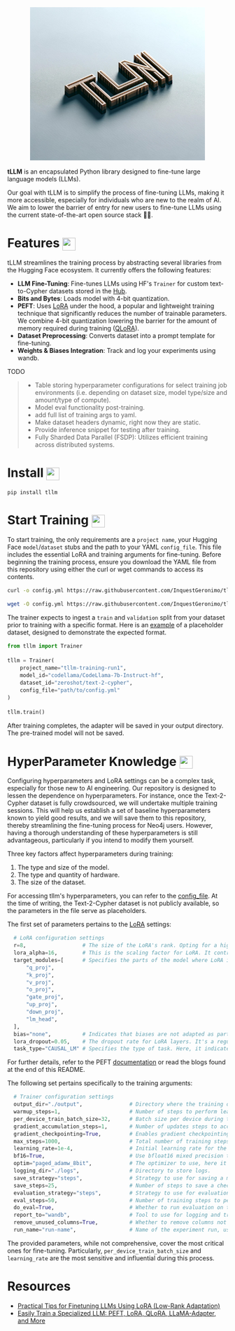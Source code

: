 <div align="center">
    <img width="400" height="350" src="/img/logo.jpg">
</div>

**tLLM** is an encapsulated Python library designed to fine-tune large language models (LLMs).

Our goal with tLLM is to simplify the process of fine-tuning LLMs, making it more accessible, especially for individuals who are new to the realm of AI. We aim to lower the barrier of entry for new users to fine-tune LLMs using the current state-of-the-art open source stack 🚀🚀.

# Features <img align="center" width="30" height="29" src="https://media.giphy.com/media/v1.Y2lkPTc5MGI3NjExOTBqaWNrcGxnaTdzMGRzNTN0bGI2d3A4YWkxajhsb2F5MW84Z2dxaCZlcD12MV9pbnRlcm5hbF9naWZfYnlfaWQmY3Q9Zw/26tOZ42Mg6pbTUPHW/giphy.gif">

tLLM streamlines the training process by abstracting several libraries from the Hugging Face ecosystem. It currently offers the following features:

- **LLM Fine-Tuning**: Fine-tunes LLMs using HF's `Trainer` for custom text-to-Cypher datasets stored in the [Hub](https://huggingface.co/datasets).
- **Bits and Bytes**: Loads model with 4-bit quantization.
- **PEFT**: Uses [LoRA](https://arxiv.org/pdf/2106.09685.pdf) under the hood, a popular and lightweight training technique that significantly reduces the number of trainable parameters. We combine 4-bit quantization lowering the barrier for the amount of memory required during training ([QLoRA](https://arxiv.org/abs/2305.14314)).
- **Dataset Preprocessing**: Converts dataset into a prompt template for fine-tuning.
- **Weights & Biases Integration**: Track and log your experiments using wandb.

TODO

> - Table storing hyperparameter configurations for select training job environments (i.e. depending on dataset size, model type/size and amount/type of compute).
> - Model eval functionality post-training.
> - add full list of training args to yaml.
> - Make dataset headers dynamic, right now they are static.
> - Provide inference snippet for testing after training.
> - Fully Sharded Data Parallel (FSDP): Utilizes efficient training across distributed systems.

# Install <img align="center" width="30" height="29" src="https://media.giphy.com/media/sULKEgDMX8LcI/giphy.gif">

```
pip install tllm
```

# Start Training <img align="center" width="30" height="29" src="https://media.giphy.com/media/QLcCBdBemDIqpbK6jA/giphy.gif">

To start training, the only requirements are a `project name`, your Hugging Face `model`/`dataset` stubs and the path to your YAML `config_file`. This file includes the essential LoRA and training arguments for fine-tuning. Before beginning the training process, ensure you download the YAML file from this repository using either the curl or wget commands to access its contents.

```bash
curl -o config.yml https://raw.githubusercontent.com/InquestGeronimo/tllm/main/tllm/config.yml
```

```bash
wget -O config.yml https://raw.githubusercontent.com/InquestGeronimo/tllm/main/tllm/config.yml
```

The trainer expects to ingest a `train` and `validation` split from your dataset prior to training with a specific format. Here is an [example](https://huggingface.co/datasets/zeroshot/text-2-cypher) of a placeholder dataset, designed to demonstrate the expected format.

```py
from tllm import Trainer

tllm = Trainer(
    project_name="tllm-training-run1",
    model_id="codellama/CodeLlama-7b-Instruct-hf",
    dataset_id="zeroshot/text-2-cypher",
    config_file="path/to/config.yml"
)

tllm.train()
```
After training completes, the adapter will be saved in your output directory. The pre-trained model will not be saved.

# HyperParameter Knowledge <img align="center" width="30" height="29" src="https://media.giphy.com/media/v1.Y2lkPTc5MGI3NjExMXV1bWFyMWxkY3JocjE1ZDMxMWZ5OHZtejFkbHpuZXdveTV3Z3BiciZlcD12MV9pbnRlcm5hbF9naWZfYnlfaWQmY3Q9Zw/bGgsc5mWoryfgKBx1u/giphy.gif">


Configuring hyperparameters and LoRA settings can be a complex task, especially for those new to AI engineering. Our repository is designed to lessen the dependence on hyperparameters. For instance, once the Text-2-Cypher dataset is fully crowdsourced, we will undertake multiple training sessions. This will help us establish a set of baseline hyperparameters known to yield good results, and we will save them to this repository, thereby streamlining the fine-tuning process for Neo4j users. However, having a thorough understanding of these hyperparameters is still advantageous, particularly if you intend to modify them yourself.

Three key factors affect hyperparameters during training:

1. The type and size of the model.
2. The type and quantity of hardware.
3. The size of the dataset.

For accessing tllm's hyperparameters, you can refer to the [config_file](https://github.com/InquestGeronimo/tllm/blob/main/tllm/config.yml). At the time of writing, the Text-2-Cypher dataset is not publicly available, so the parameters in the file serve as placeholders.

The first set of parameters pertains to the [LoRA](https://huggingface.co/docs/peft/en/package_reference/lora) settings:

```py
  # LoRA configuration settings
  r=8,                  # The size of the LoRA's rank. Opting for a higher rank could negate the efficiency benefits of using LoRA. The higher the rank the largar the checkpoint file is.
  lora_alpha=16,        # This is the scaling factor for LoRA. It controls the magnitude of the adjustments made by LoRA.
  target_modules=[      # Specifies the parts of the model where LoRA is applied. These can be components of the transformer architecture.
      "q_proj", 
      "k_proj",
      "v_proj",
      "o_proj",
      "gate_proj",
      "up_proj", 
      "down_proj",
      "lm_head",
  ],
  bias="none",          # Indicates that biases are not adapted as part of the LoRA process.
  lora_dropout=0.05,    # The dropout rate for LoRA layers. It's a regularization technique to prevent overfitting.
  task_type="CAUSAL_LM" # Specifies the type of task. Here, it indicates the model is for causal language modeling.
```

For further details, refer to the PEFT [documentation](https://huggingface.co/docs/peft/en/package_reference/lora) or read the blogs found at the end of this README.

The following set pertains specifically to the training arguments:

```py
  # Trainer configuration settings
  output_dir="./output",               # Directory where the training outputs and model checkpoints will be written.
  warmup_steps=1,                      # Number of steps to perform learning rate warmup.
  per_device_train_batch_size=32,      # Batch size per device during training.
  gradient_accumulation_steps=1,       # Number of updates steps to accumulate before performing a backward/update pass.
  gradient_checkpointing=True,         # Enables gradient checkpointing to save memory at the expense of slower backward pass.
  max_steps=1000,                      # Total number of training steps to perform.
  learning_rate=1e-4,                  # Initial learning rate for the optimizer.
  bf16=True,                           # Use bfloat16 mixed precision training instead of the default fp32.
  optim="paged_adamw_8bit",            # The optimizer to use, here it's a variant of AdamW optimized for 8-bit computing.
  logging_dir="./logs",                # Directory to store logs.
  save_strategy="steps",               # Strategy to use for saving a model checkpoint ('steps' means saving at every specified number of steps).
  save_steps=25,                       # Number of steps to save a checkpoint after.
  evaluation_strategy="steps",         # Strategy to use for evaluation ('steps' means evaluating at every specified number of steps).
  eval_steps=50,                       # Number of training steps to perform evaluation after.
  do_eval=True,                        # Whether to run evaluation on the validation set.
  report_to="wandb",                   # Tool to use for logging and tracking (Weights & Biases in this case).
  remove_unused_columns=True,          # Whether to remove columns not used by the model when using a dataset.
  run_name="run-name",                 # Name of the experiment run, usually containing the project name and timestamp.
```
The provided parameters, while not comprehensive, cover the most critical ones for fine-tuning. Particularly, `per_device_train_batch_size` and `learning_rate` are the most sensitive and influential during this process.

# Resources

- [Practical Tips for Finetuning LLMs Using LoRA (Low-Rank Adaptation)](https://magazine.sebastianraschka.com/p/practical-tips-for-finetuning-llms?utm_source=substack&utm_campaign=post_embed&utm_medium=web)
- [Easily Train a Specialized LLM: PEFT, LoRA, QLoRA, LLaMA-Adapter, and More](https://cameronrwolfe.substack.com/p/easily-train-a-specialized-llm-peft#:~:text=LoRA%20leaves%20the%20pretrained%20layers,of%20the%20model%3B%20see%20below.&text=Rank%20decomposition%20matrix.,the%20dimensionality%20of%20the%20input.)
